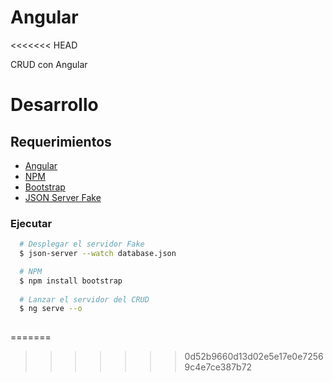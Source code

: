 # Angular
<<<<<<< HEAD

CRUD con Angular

# Desarrollo
## Requerimientos
- [Angular](https://angular.io/cli)
- [NPM](https://www.npmjs.com/)
- [Bootstrap](https://getbootstrap.com)
- [JSON Server Fake](https://jsonplaceholder.typicode.com/)

### Ejecutar 
```sh
  # Desplegar el servidor Fake
  $ json-server --watch database.json

  # NPM
  $ npm install bootstrap
  
  # Lanzar el servidor del CRUD
  $ ng serve --o
  
```
=======
>>>>>>> 0d52b9660d13d02e5e17e0e72569c4e7ce387b72
